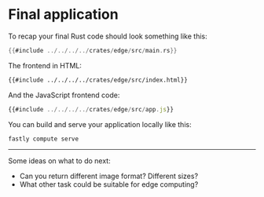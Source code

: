 # Final application

To recap your final Rust code should look something like this:

```rust
{{#include ../../../../crates/edge/src/main.rs}}
```

The frontend in HTML:

```html
{{#include ../../../../crates/edge/src/index.html}}
```

And the JavaScript frontend code:

```javascript
{{#include ../../../../crates/edge/src/app.js}}
```

You can build and serve your application locally like this:

```
fastly compute serve
```

---

Some ideas on what to do next:

* Can you return different image format? Different sizes?
* What other task could be suitable for edge computing?
